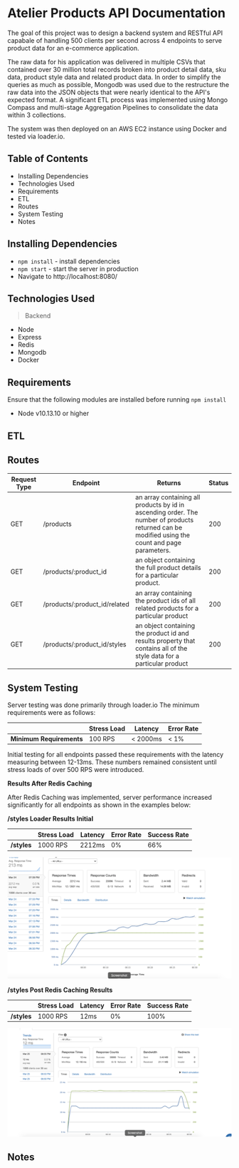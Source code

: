 # Atelier Products API Documentation

The goal of this project was to design a backend system and RESTful API capabale of handling 500 clients per second across 4 endpoints to serve product data for an e-commerce application.

The raw data for his application was delivered in multiple CSVs that contained over 30 million total records broken into product detail data, sku data, product style data and related product data. In order to simplify the queries as much as possible, Mongodb was used due to the restructure the raw data into the JSON objects that were nearly identical to the API's expected format. A significant ETL process was implemented using Mongo Compass and multi-stage Aggregation Pipelines to consolidate the data within 3 collections.

The system was then deployed on an AWS EC2 instance using Docker and tested via loader.io.

## Table of Contents

- Installing Dependencies
- Technologies Used
- Requirements
- ETL
- Routes
- System Testing
- Notes

## Installing Dependencies

- `npm install` - install dependencies
- `npm start` - start the server in production
- Navigate to http://localhost:8080/

## Technologies Used

> Backend

- Node
- Express
- Redis
- Mongodb
- Docker

## Requirements

Ensure that the following modules are installed before running `npm install`

- Node v10.13.10 or higher

## ETL

## Routes

| Request Type | Endpoint                      | Returns                                                                                                                                         | Status |
| ------------ | ----------------------------- | ----------------------------------------------------------------------------------------------------------------------------------------------- | ------ |
| GET          | /products                     | an array containing all products by id in ascending order. The number of products returned can be modified using the count and page parameters. | 200    |
| GET          | /products/:product_id         | an object containing the full product details for a particular product.                                                                         | 200    |
| GET          | /products/:product_id/related | an array containing the product ids of all related products for a particular product                                                            | 200    |
| GET          | /products/:product_id/styles  | an object containing the product id and results property that contains all of the style data for a particular product                           | 200    |

## System Testing

Server testing was done primarily through loader.io
The minimum requirements were as follows:

|                          | Stress Load | Latency  | Error Rate |
| ------------------------ | ----------- | -------- | ---------- |
| **Minimum Requirements** | 100 RPS     | < 2000ms | < 1%       |

Initial testing for all endpoints passed these requirements with the latency measuring between 12-13ms. These numbers remained consistent until stress loads of over 500 RPS were introduced.

**Results After Redis Caching**

After Redis Caching was implemented, server performance increased significantly for all endpoints as shown in the examples below:

**/styles Loader Results Initial**

|             | Stress Load | Latency | Error Rate | Success Rate |
| ----------- | ----------- | ------- | ---------- | ------------ |
| **/styles** | 1000 RPS    | 2212ms  | 0%         | 66%          |

![Initial styles loader test](imgs/styles-initial.png '/styles Initial Loader Results')

**/styles Post Redis Caching Results**

|             | Stress Load | Latency | Error Rate | Success Rate |
| ----------- | ----------- | ------- | ---------- | ------------ |
| **/styles** | 1000 RPS    | 12ms    | 0%         | 100%         |

![Post Redis styles loader test](imgs/styles-post-redis.png '/styles Post Redis Loader Results')

## Notes
